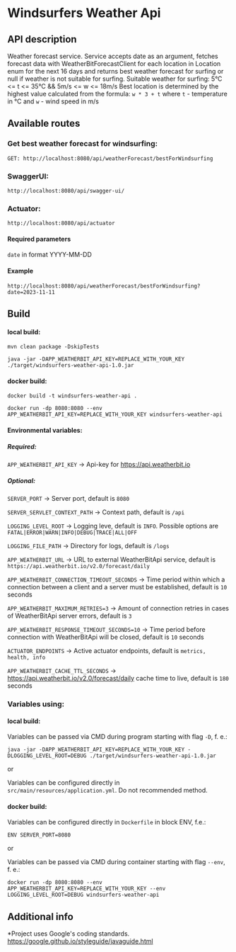 # Windsurfers Weather Api 

## API description

Weather forecast service. Service accepts date as an argument, fetches forecast data with WeatherBitForecastClient for each location in Location enum for the next 16 days and returns best weather forecast for surfing or null if weather is not suitable for surfing. Suitable weather for surfing: 5°C <= t <= 35°C  && 5m/s <= w <= 18m/s Best location is determined by the highest value calculated from the formula: `w * 3 + t` where `t` - temperature in °C and `w` - wind speed in m/s

## Available routes

### Get best weather forecast for windsurfing:

`GET: http://localhost:8080/api/weatherForecast/bestForWindsurfing`

### SwaggerUI:

`http://localhost:8080/api/swagger-ui/`

### Actuator:

`http://localhost:8080/api/actuator`

#### Required parameters
`date` in format YYYY-MM-DD
#### Example
`http://localhost:8080/api/weatherForecast/bestForWindsurfing?date=2023-11-11`

## Build
#### local build:
`mvn clean package -DskipTests`

`java -jar -DAPP_WEATHERBIT_API_KEY=REPLACE_WITH_YOUR_KEY ./target/windsurfers-weather-api-1.0.jar`

#### docker build:

`docker build -t windsurfers-weather-api .`

`docker run -dp 8080:8080 --env APP_WEATHERBIT_API_KEY=REPLACE_WITH_YOUR_KEY windsurfers-weather-api`

#### Environmental variables:

##### Required:

`APP_WEATHERBIT_API_KEY` -> Api-key for https://api.weatherbit.io

##### Optional:

`SERVER_PORT` -> Server port, default is `8080`

`SERVER_SERVLET_CONTEXT_PATH` -> Context path, default is `/api`

`LOGGING_LEVEL_ROOT` -> Logging leve, default is `INFO`. Possible options are `FATAL|ERROR|WARN|INFO|DEBUG|TRACE|ALL|OFF`

`LOGGING_FILE_PATH` -> Directory for logs, default is `/logs`

`APP_WEATHERBIT_URL` -> URL to external WeatherBitApi service, default is `https://api.weatherbit.io/v2.0/forecast/daily`

`APP_WEATHERBIT_CONNECTION_TIMEOUT_SECONDS` -> Time period within which a connection between a client and a server must be established, default is `10` seconds

`APP_WEATHERBIT_MAXIMUM_RETRIES=3` -> Amount of connection retries in cases of WeatherBitApi server errors, default is `3`

`APP_WEATHERBIT_RESPONSE_TIMEOUT_SECONDS=10` -> Time period before connection with WeatherBitApi will be closed, default is `10` seconds

`ACTUATOR_ENDPOINTS` -> Active actuator endpoints, default is `metrics, health, info`

`APP_WEATHERBIT_CACHE_TTL_SECONDS` -> https://api.weatherbit.io/v2.0/forecast/daily cache time to live, default is `180` seconds

### Variables using:

#### local build:

Variables can be passed via CMD during program starting with flag `-D`, f. e.:

`java -jar -DAPP_WEATHERBIT_API_KEY=REPLACE_WITH_YOUR_KEY -DLOGGING_LEVEL_ROOT=DEBUG ./target/windsurfers-weather-api-1.0.jar`

or

Variables can be configured directly in `src/main/resources/application.yml`. Do not recommended method.

#### docker build:

Variables can be configured directly in `Dockerfile` in block ENV, f.e.:

`ENV SERVER_PORT=8080`

or

Variables can be passed via CMD during container starting with flag `--env`, f. e.:

`docker run -dp 8080:8080 --env APP_WEATHERBIT_API_KEY=REPLACE_WITH_YOUR_KEY --env LOGGING_LEVEL_ROOT=DEBUG windsurfers-weather-api`

## Additional info
*Project uses Google's coding standards. https://google.github.io/styleguide/javaguide.html

